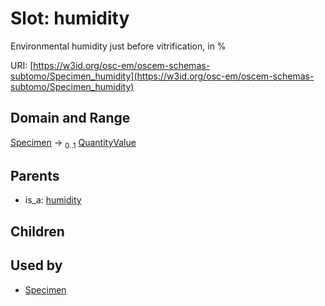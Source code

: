 
# Slot: humidity

Environmental humidity just before vitrification, in %

URI: [https://w3id.org/osc-em/oscem-schemas-subtomo/Specimen_humidity](https://w3id.org/osc-em/oscem-schemas-subtomo/Specimen_humidity)


## Domain and Range

[Specimen](Specimen.md) &#8594;  <sub>0..1</sub> [QuantityValue](QuantityValue.md)

## Parents

 *  is_a: [humidity](humidity.md)

## Children


## Used by

 * [Specimen](Specimen.md)
